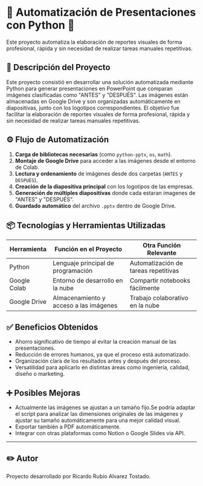 # :page_facing_up: Automatización de Presentaciones con Python :page_facing_up:

Este proyecto automatiza la elaboración de reportes visuales de forma profesional, rápida y sin necesidad de realizar tareas manuales repetitivas.

## :wrench: Descripción del Proyecto

Este proyecto consistió en desarrollar una solución automatizada mediante Python para generar presentaciones en PowerPoint que comparan imágenes clasificadas como "ANTES" y "DESPUÉS". Las imágenes están almacenadas en Google Drive y son organizadas automáticamente en diapositivas, junto con los logotipos correspondientes. El objetivo fue facilitar la elaboración de reportes visuales de forma profesional, rápida y sin necesidad de realizar tareas manuales repetitivas.

## :gear: Flujo de Automatización

1. **Carga de bibliotecas necesarias** (como `python-pptx`, `os`, `math`).
2. **Montaje de Google Drive** para acceder a las imágenes desde el entorno de Colab.
3. **Lectura y ordenamiento** de imágenes desde dos carpetas (`ANTES` y `DESPUÉS`).
4. **Creación de la diapositiva principal** con los logotipos de las empresas.
5. **Generación de múltiples diapositivas** donde cada estaran imagenes de "ANTES" y "DESPUÉS".
6. **Guardado automático** del archivo `.pptx` dentro de Google Drive.

## :package: Tecnologías y Herramientas Utilizadas

| Herramienta         | Función en el Proyecto                               | Otra Función Relevante                              |
|---------------------|------------------------------------------------------|-----------------------------------------------------|
| Python              | Lenguaje principal de programación                   | Automatización de tareas repetitivas                |
| Google Colab        | Entorno de desarrollo en la nube                     | Compartir notebooks fácilmente                      |
| Google Drive        | Almacenamiento y acceso a las imágenes               | Trabajo colaborativo en la nube                     |


## 	:white_check_mark: Beneficios Obtenidos

- Ahorro significativo de tiempo al evitar la creación manual de las presentaciones.
- Reducción de errores humanos, ya que el proceso está automatizado.
- Organización clara de los resultados antes y después del proceso.
- Versatilidad para aplicarlo en distintas áreas como ingeniería, calidad, diseño o marketing.

## :heavy_plus_sign: Posibles Mejoras

- Actualmente las imágenes se ajustan a un tamaño fijo.Se podría adaptar el script para analizar las dimensiones originales de las imágenes y ajustar su tamaño automáticamente para una mejor calidad visual.
- Exportar también a PDF automáticamente.
- Integrar con otras plataformas como Notion o Google Slides vía API.

---

##  :pencil2: Autor

Proyecto desarrollado por Ricardo Rubio Alvarez Tostado.


